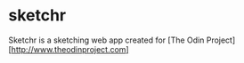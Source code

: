 # sketchr
Sketchr is a sketching web app created for [The Odin Project][http://www.theodinproject.com]
